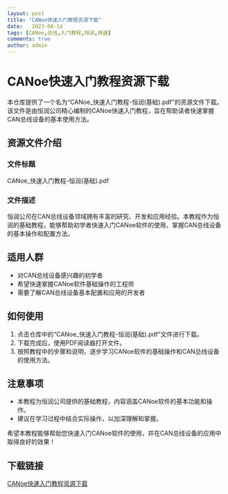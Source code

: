 ```yaml
---
layout: post
title: "CANoe快速入门教程资源下载"
date:   2023-08-14
tags: [CANoe,总线,入门教程,恒润,快速]
comments: true
author: admin
---
```

# CANoe快速入门教程资源下载

本仓库提供了一个名为“CANoe_快速入门教程-恒润(基础).pdf”的资源文件下载。该文件是由恒润公司精心编制的CANoe快速入门教程，旨在帮助读者快速掌握CAN总线设备的基本使用方法。

## 资源文件介绍

### 文件标题
CANoe_快速入门教程-恒润(基础).pdf

### 文件描述
恒润公司在CAN总线设备领域拥有丰富的研究、开发和应用经验。本教程作为恒润的基础教程，能够帮助初学者快速入门CANoe软件的使用，掌握CAN总线设备的基本操作和配置方法。

## 适用人群
- 对CAN总线设备感兴趣的初学者
- 希望快速掌握CANoe软件基础操作的工程师
- 需要了解CAN总线设备基本配置和应用的开发者

## 如何使用
1. 点击仓库中的“CANoe_快速入门教程-恒润(基础).pdf”文件进行下载。
2. 下载完成后，使用PDF阅读器打开文件。
3. 按照教程中的步骤和说明，逐步学习CANoe软件的基础操作和CAN总线设备的使用方法。

## 注意事项
- 本教程为恒润公司提供的基础教程，内容涵盖CANoe软件的基本功能和操作。
- 建议在学习过程中结合实际操作，以加深理解和掌握。

希望本教程能够帮助您快速入门CANoe软件的使用，并在CAN总线设备的应用中取得良好的效果！

## 下载链接

[CANoe快速入门教程资源下载](https://pan.quark.cn/s/9eee450956b3)